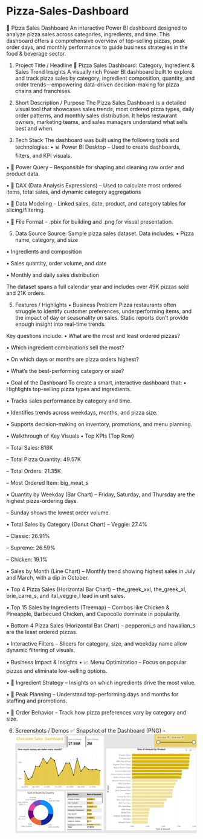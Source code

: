 # Pizza-Sales-Dashboard

🍕 Pizza Sales Dashboard
An interactive Power BI dashboard designed to analyze pizza sales across categories, ingredients, and time. This dashboard offers a comprehensive overview of top-selling pizzas, peak order days, and monthly performance to guide business strategies in the food & beverage sector.

1. Project Title / Headline
🍕 Pizza Sales Dashboard: Category, Ingredient & Sales Trend Insights
A visually rich Power BI dashboard built to explore and track pizza sales by category, ingredient composition, quantity, and order trends—empowering data-driven decision-making for pizza chains and franchises.

2. Short Description / Purpose
The Pizza Sales Dashboard is a detailed visual tool that showcases sales trends, most ordered pizza types, daily order patterns, and monthly sales distribution. It helps restaurant owners, marketing teams, and sales managers understand what sells best and when.

3. Tech Stack
The dashboard was built using the following tools and technologies:
• 📊 Power BI Desktop – Used to create dashboards, filters, and KPI visuals.

• 📂 Power Query – Responsible for shaping and cleaning raw order and product data.

• 🧠 DAX (Data Analysis Expressions) – Used to calculate most ordered items, total sales, and dynamic category aggregations

• 🧱 Data Modeling – Linked sales, date, product, and category tables for slicing/filtering.

• 📁 File Format – .pbix for building and .png for visual presentation.

5. Data Source
Source: Sample pizza sales dataset.
Data includes:
• Pizza name, category, and size

• Ingredients and composition

• Sales quantity, order volume, and date

• Monthly and daily sales distribution

The dataset spans a full calendar year and includes over 49K pizzas sold and 21K orders.

5. Features / Highlights
• Business Problem
Pizza restaurants often struggle to identify customer preferences, underperforming items, and the impact of day or seasonality on sales. Static reports don’t provide enough insight into real-time trends.

Key questions include:
• What are the most and least ordered pizzas?

• Which ingredient combinations sell the most?

• On which days or months are pizza orders highest?

• What’s the best-performing category or size?

• Goal of the Dashboard
To create a smart, interactive dashboard that:
• Highlights top-selling pizza types and ingredients.

• Tracks sales performance by category and time.

• Identifies trends across weekdays, months, and pizza size.

• Supports decision-making on inventory, promotions, and menu planning.

• Walkthrough of Key Visuals
• Top KPIs (Top Row)

– Total Sales: 818K

– Total Pizza Quantity: 49.57K

– Total Orders: 21.35K

– Most Ordered Item: big_meat_s

• Quantity by Weekday (Bar Chart)
– Friday, Saturday, and Thursday are the highest pizza-ordering days.

– Sunday shows the lowest order volume.

• Total Sales by Category (Donut Chart)
– Veggie: 27.4%

– Classic: 26.91%

– Supreme: 26.59%

– Chicken: 19.1%

• Sales by Month (Line Chart)
– Monthly trend showing highest sales in July and March, with a dip in October.

• Top 4 Pizza Sales (Horizontal Bar Chart)
– the_greek_xxl, the_greek_xl, brie_carre_s, and ital_veggie_l lead in unit sales.

• Top 15 Sales by Ingredients (Treemap)
– Combos like Chicken & Pineapple, Barbecued Chicken, and Capocollo dominate in popularity.

• Bottom 4 Pizza Sales (Horizontal Bar Chart)
– pepperoni_s and hawaiian_s are the least ordered pizzas.

• Interactive Filters
– Slicers for category, size, and weekday name allow dynamic filtering of visuals.

• Business Impact & Insights
• 📈 Menu Optimization – Focus on popular pizzas and eliminate low-selling options.

• 🍴 Ingredient Strategy – Insights on which ingredients drive the most value.

• 📅 Peak Planning – Understand top-performing days and months for staffing and promotions.

• 🧾 Order Behavior – Track how pizza preferences vary by category and size.

6. Screenshots / Demos
✅ Snapshot of the Dashboard (PNG) – ![Dashboard Preview](https://github.com/AyushP3233/Pizza-Sales-Dashboard/blob/main/Snapshot%20od%20the%20Dashboard...png)

